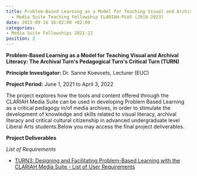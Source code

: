 ```yaml
---
title: Problem-Based Learning as a Model for Teaching Visual and Archival Literacy
  - Media Suite Teaching Fellowship CLARIAH-PLUS (2019-2023)
date: 2022-09-16 16:02:00 +02:00
categories:
- Media Suite Fellowships 2021-22
position: 2
---
```


**Problem-Based Learning as a Model for Teaching Visual and Archival Literacy: The Archival Turn's Pedagogical Turn's Critical Turn (TURN)**

**Principle Investigator:** Dr. Sanne Koevoets, Lecturer (EUC)

**Project Period:** June 1, 2021 to April 3, 2022

The project explores how the tools and content offered through the
CLARIAH Media Suite can be used in developing Problem Based Learning as
a critical pedagogy in/of media archives, in order to stimulate the
development of knowledge and skills related to visual literacy, archival
literacy and critical cultural citizenship in advanced undergraduate level
Liberal Arts students.Below you may access the final project deliverables.

**Project Deliverables**

*List of Requirements*

* [TURN3: Designing and Facilitating Problem-Based Learning with the CLARIAH Media Suite - List of User Requirements](https://zenodo.org/record/7624567#.Y-THmnaZOHs)